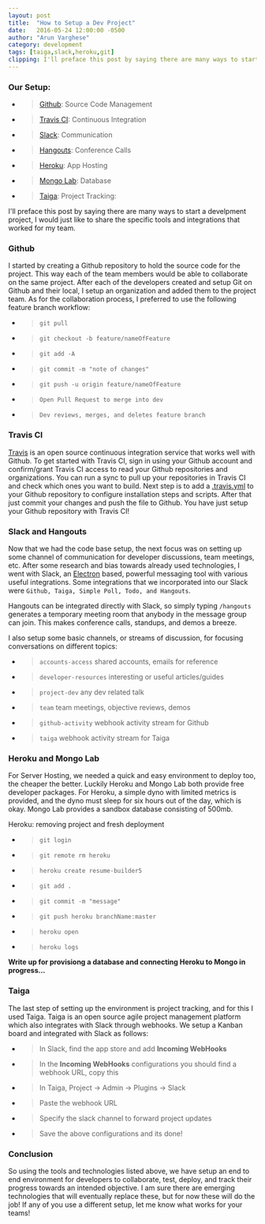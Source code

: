 ```yaml
---
layout: post
title:  "How to Setup a Dev Project"
date:   2016-05-24 12:00:00 -0500
author: "Arun Varghese"
category: development
tags: [taiga,slack,heroku,git]
clipping: I'll preface this post by saying there are many ways to start a develpment project, I would just like to share the specific tools and integrations that worked for my team...
---
```


### Our Setup:
+ > <i class="fa fa-fw fa-github"></i> [Github](https://github.com/): Source Code Management
+ > <i class="fa fa-fw fa-server"></i> [Travis CI](http://travis-ci.org/): Continuous Integration
+ > <i class="fa fa-fw fa-slack"></i> [Slack](https://slack.com/): Communication
+ > <i class="fa fa-fw fa-google"></i> [Hangouts](https://hangouts.google.com/): Conference Calls
+ > <i class="fa fa-fw fa-server"></i> [Heroku](https://dashboard.heroku.com/): App Hosting
+ > <i class="fa fa-fw fa-database"></i> [Mongo Lab](https://mlab.com/): Database
+ > <i class="fa fa-fw fa-line-chart"></i> [Taiga](https://taiga.io/): Project Tracking: 


I'll preface this post by saying there are many ways to start a develpment project, I would just like to share the specific tools and integrations that worked for my team.

### Github
I started by creating a Github repository to hold the source code for the project. This way each of the team members would be able to collaborate on the same project. After each of the developers created and setup Git on Github and their local, I setup an organization and added them to the project team. As for the collaboration process, I preferred to use the following feature branch workflow:

+ > `git pull`
+ > `git checkout -b feature/nameOfFeature`
+ > `git add -A`
+ > `git commit -m "note of changes"`
+ > `git push -u origin feature/nameOfFeature`
+ > `Open Pull Request to merge into dev`
+ > `Dev reviews, merges, and deletes feature branch`

### Travis CI
[Travis](https://docs.travis-ci.com/user/for-beginners) is an open source continuous integration service that works well with Github. To get started with Travis CI, sign in using your Github account and confirm/grant Travis CI access to read your Github repositories and organizations. You can run a sync to pull up your repositories in Travis CI and check which ones you want to build.
Next step is to add a [.travis.yml](https://docs.travis-ci.com/user/customizing-the-build/) to your Github repository to configure installation steps and scripts. After that just commit your changes and push the file to Github. You have just setup your Github repository with Travis CI!


### Slack and Hangouts
Now that we had the code base setup, the next focus was on setting up some channel of communication for developer discussions, team meetings, etc. After some research and bias towards already used technologies, I went with Slack, an [Electron](http://electron.atom.io/) based, powerful messaging tool with various useful integrations. Some integrations that we incorporated into our Slack were `Github, Taiga, Simple Poll, Todo, and Hangouts`.

Hangouts can be integrated directly with Slack, so simply typing `/hangouts` generates a temporary meeting room that anybody in the message group can join. This makes conference calls, standups, and demos a breeze.

I also setup some basic channels, or streams of discussion, for focusing conversations on different topics:

+ > `accounts-access` shared accounts, emails for reference
+ > `developer-resources` interesting or useful articles/guides 
+ > `project-dev` any dev related talk
+ > `team` team meetings, objective reviews, demos
+ > `github-activity` webhook activity stream for Github
+ > `taiga` webhook activity stream for Taiga 

### Heroku and Mongo Lab
For Server Hosting, we needed a quick and easy environment to deploy too, the cheaper the better. Luckily Heroku and Mongo Lab both provide free developer packages. For Heroku, a simple dyno with limited metrics is provided, and the dyno must sleep for six hours out of the day, which is okay. Mongo Lab provides a sandbox database consisting of 500mb. 

Heroku: removing project and fresh deployment

+ > `git login`
+ > `git remote rm heroku`
+ > `heroku create resume-builder5`
+ > `git add .`
+ > `git commit -m "message"`
+ > `git push heroku branchName:master`
+ > `heroku open`
+ > `heroku logs`

**Write up for provisiong a database and connecting Heroku to Mongo in progress...**

### Taiga
The last step of setting up the environment is project tracking, and for this I used Taiga. Taiga is an open source agile project management platform which also integrates with Slack through webhooks. We setup a Kanban board and integrated with Slack as follows: 

+ > In Slack, find the app store and add **Incoming WebHooks**
+ > In the **Incoming WebHooks** configurations you should find a webhook URL, copy this
+ > In Taiga, Project -> Admin -> Plugins -> Slack
+ > Paste the webhook URL
+ > Specify the slack channel to forward project updates
+ > Save the above configurations and its done!

### Conclusion
So using the tools and technologies listed above, we have setup an end to end environment for developers to collaborate, test, deploy, and track their progress towards an intended objective. I am sure there are emerging technologies that will eventually replace these, but for now these will do the job! If any of you use a different setup, let me know what works for your teams!









